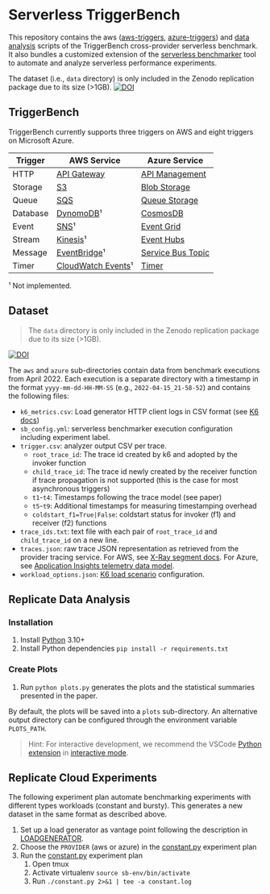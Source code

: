 # Serverless TriggerBench

This repository contains the aws ([aws-triggers](./aws-triggers/), [azure-triggers](./azure-triggers/)) and [data analysis](./data-analysis/) scripts of the TriggerBench cross-provider serverless benchmark.
It also bundles a customized extension of the [serverless benchmarker](./serverless-benchmarker/) tool to automate and analyze serverless performance experiments.

The dataset (i.e., `data` directory) is only included in the Zenodo replication package due to its size (>1GB).
[![DOI](https://zenodo.org/badge/DOI/10.5281/zenodo.6491259.svg)](https://doi.org/10.5281/zenodo.6491259)

## TriggerBench

TriggerBench currently supports three triggers on AWS and eight triggers on Microsoft Azure.

| Trigger  | AWS Service                                                                                             | Azure Service                                                                                 |
|----------|---------------------------------------------------------------------------------------------------------|-----------------------------------------------------------------------------------------------|
| HTTP     | [API Gateway](https://aws.amazon.com/api-gateway/)                                                      | [API Management](https://azure.microsoft.com/en-us/services/api-management)                   |
| Storage  | [S3](https://aws.amazon.com/s3/)                                                                        | [Blob Storage](https://azure.microsoft.com/en-us/services/storage/blobs/)                     |
| Queue    | [SQS](https://aws.amazon.com/sqs/)                                                                      | [Queue Storage](https://azure.microsoft.com/en-us/services/storage/queues/)                   |
| Database | [DynomoDB](https://aws.amazon.com/dynamodb/)¹                                                           | [CosmosDB](https://azure.microsoft.com/en-us/services/cosmos-db/)                             |
| Event    | [SNS](https://aws.amazon.com/sns)¹                                                                      | [Event Grid](https://azure.microsoft.com/en-us/services/event-grid)                           |
| Stream   | [Kinesis](https://aws.amazon.com/kinesis/)¹                                                             | [Event Hubs](https://azure.microsoft.com/en-us/services/event-hubs/)                          |
| Message  | [EventBridge](https://aws.amazon.com/eventbridge/)¹                                                     | [Service Bus Topic](https://azure.microsoft.com/en-us/services/service-bus)                   |
| Timer    | [CloudWatch Events](https://docs.aws.amazon.com/AmazonCloudWatch/latest/events/RunLambdaSchedule.html)¹ | [Timer](https://docs.microsoft.com/en-us/azure/azure-functions/functions-bindings-timer)      |

¹ Not implemented.

## Dataset

> The `data` directory is only included in the Zenodo replication package due to its size (>1GB).

[![DOI](https://zenodo.org/badge/DOI/10.5281/zenodo.6491259.svg)](https://doi.org/10.5281/zenodo.6491259)

The `aws` and `azure` sub-directories contain data from benchmark executions from April 2022.
Each execution is a separate directory with a timestamp in the format `yyyy-mm-dd-HH-MM-SS` (e.g., `2022-04-15_21-58-52`) and contains the following files:

* `k6_metrics.csv`: Load generator HTTP client logs in CSV format (see [K6 docs](https://k6.io/docs/results-visualization/csv/))
* `sb_config.yml`: serverless benchmarker execution configuration including experiment label.
* `trigger.csv`: analyzer output CSV per trace.
  * `root_trace_id`: The trace id created by k6 and adopted by the invoker function
  * `child_trace_id`: The trace id newly created by the receiver function if trace propagation is not supported (this is the case for most asynchronous triggers)
  * `t1`-`t4`: Timestamps following the trace model (see paper)
  * `t5`-`t9`: Additional timestamps for measuring timestamping overhead
  * `coldstart_f1=True|False`: coldstart status for invoker (f1) and receiver (f2) functions
* `trace_ids.txt`: text file with each pair of `root_trace_id` and `child_trace_id` on a new line.
* `traces.json`: raw trace JSON representation as retrieved from the provider tracing service. For AWS, see [X-Ray segment docs](https://docs.aws.amazon.com/xray/latest/devguide/xray-api-segmentdocuments.html). For Azure, see [Application Insights telemetry data model](https://docs.microsoft.com/en-us/azure/azure-monitor/app/data-model).
* `workload_options.json`: [K6 load scenario](https://k6.io/docs/using-k6/scenarios/) configuration.

## Replicate Data Analysis

### Installation

1. Install [Python](https://www.python.org/downloads/) 3.10+
2. Install Python dependencies `pip install -r requirements.txt`

### Create Plots

1. Run `python plots.py` generates the plots and the statistical summaries presented in the paper.

By default, the plots will be saved into a `plots` sub-directory.
An alternative output directory can be configured through the environment variable `PLOTS_PATH`.

> Hint: For interactive development, we recommend the VSCode [Python extension](https://marketplace.visualstudio.com/items?itemName=ms-python.python) in [interactive mode](https://youtu.be/lwN4-W1WR84?t=107).

## Replicate Cloud Experiments

The following experiment plan automate benchmarking experiments with different types workloads (constant and bursty).
This generates a new dataset in the same format as described above.

1. Set up a load generator as vantage point following the description in [LOADGENERATOR](./serverless-benchmarker/docs/LOADGENERATOR.md).
2. Choose the `PROVIDER` (aws or azure) in the [constant.py](./experiment-plans/constant.py) experiment plan
3. Run the [constant.py](./experiment-plans/constant.py) experiment plan
    1. Open tmux
    2. Activate virtualenv `source sb-env/bin/activate`
    3. Run `./constant.py 2>&1 | tee -a constant.log`
